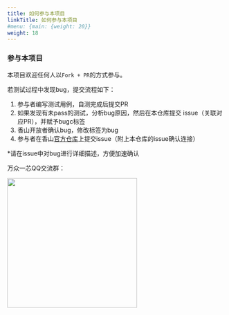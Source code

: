 ```yaml
---
title: 如何参与本项目
linkTitle: 如何参与本项目
#menu: {main: {weight: 20}}
weight: 18
---
```


### 参与本项目

本项目欢迎任何人以`Fork + PR`的方式参与。

若测试过程中发现bug，提交流程如下：

1. 参与者编写测试用例，自测完成后提交PR
1. 如果发现有未pass的测试，分析bug原因，然后在本仓库提交 issue（关联对应PR），并赋予bugc标签
1. 香山开放者确认bug，修改标签为bug
1. 参与者在香山[官方仓库](https://github.com/OpenXiangShan/XiangShan/issues)上提交issue（附上本仓库的issue确认连接）

*请在issue中对bug进行详细描述，方便加速确认


万众一芯QQ交流群：

<image src="600480230.jpg" alter="600480230" width=300px />

